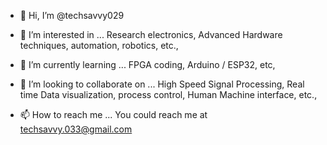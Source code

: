 - 👋 Hi, I’m @techsavvy029

- 👀 I’m interested in ...
      Research electronics, Advanced Hardware techniques, automation, robotics, etc.,
- 🌱 I’m currently learning ...
      FPGA coding, Arduino / ESP32, etc,
- 💞️ I’m looking to collaborate on ...
      High Speed Signal Processing, Real time Data visualization, process control, Human Machine interface, etc.,
- 📫 How to reach me ...
      You could reach me at techsavvy.033@gmail.com
<!---
techsavvy029/techsavvy029 is a ✨ special ✨ repository because its `README.md` (this file) appears on your GitHub profile.
You can click the Preview link to take a look at your changes.
--->
